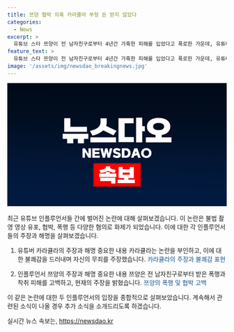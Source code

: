 ```yaml
---
title: 쯔양 협박 의혹 카라큘라 부정 돈 받지 않았다
categories:
  - News
excerpt: >
  유튜브 스타 쯔양이 전 남자친구로부터 4년간 가혹한 피해를 입었다고 폭로한 가운데, 유튜버 카라큘라가 이를 이용해 돈을 챙기고 있다는 의혹이 제기되었다. 카라큘라는 이에 대해 부인했지만, 쯔양은 협박과 폭행 등을 고백하며 해명 방송을 진행했다. 양측의 주장과 상황에 대한 논란이 계속되고 있으며, 사회적 관심과 논란이 고조되고 있다.
feature_text: >
  유튜브 스타 쯔양이 전 남자친구로부터 4년간 가혹한 피해를 입었다고 폭로한 가운데, 유튜버 카라큘라가 이를 이용해 돈을 챙기고 있다는 의혹이 제기되었다. 카라큘라는 이에 대해 부인했지만, 쯔양은 협박과 폭행 등을 고백하며 해명 방송을 진행했다. 양측의 주장과 상황에 대한 논란이 계속되고 있으며, 사회적 관심과 논란이 고조되고 있다.
image: '/assets/img/newsdao_breakingnews.jpg'
---
```


<p><img src="/assets/img/newsdao_breakingnews.jpg" alt="implanttips 속보" /></p>

<p>최근 유튜브 인플루언서들 간에 벌어진 논란에 대해 살펴보겠습니다. 이 논란은 불법 촬영 영상 유포, 협박, 폭행 등 다양한 혐의로 화제가 되었습니다. 이에 대한 각 인플루언서들의 주장과 해명을 살펴보겠습니다. </p>

<ol>
<li><p>유튜버 카라큘라의 주장과 해명
중요한 내용
카라큘라는 논란을 부인하고, 이에 대한 불쾌감을 드러내며 자신의 무죄를 주장했습니다.
<span style="color: #1a5490;">카라큘라의 주장과 불쾌감 표현</span></p></li>
<li><p>인플루언서 쯔양의 주장과 해명
중요한 내용
쯔양은 전 남자친구로부터 받은 폭행과 착취 피해를 고백하고, 현재의 주장을 밝혔습니다.
<span style="color: #1a5490;">쯔양의 폭행 및 협박 고백</span></p></li>
</ol>

<p>이 같은 논란에 대한 두 인플루언서의 입장을 종합적으로 살펴보았습니다. 계속해서 관련된 소식이 나올 경우 추가 소식을 소개드리도록 하겠습니다.</p>
실시간 뉴스 속보는, <a href="https://newsdao.kr" rel="dofollow">https://newsdao.kr</a>


